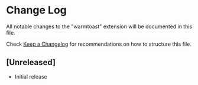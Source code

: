 # Change Log

All notable changes to the "warmtoast" extension will be documented in this file.

Check [Keep a Changelog](http://keepachangelog.com/) for recommendations on how to structure this file.

## [Unreleased]

- Initial release
